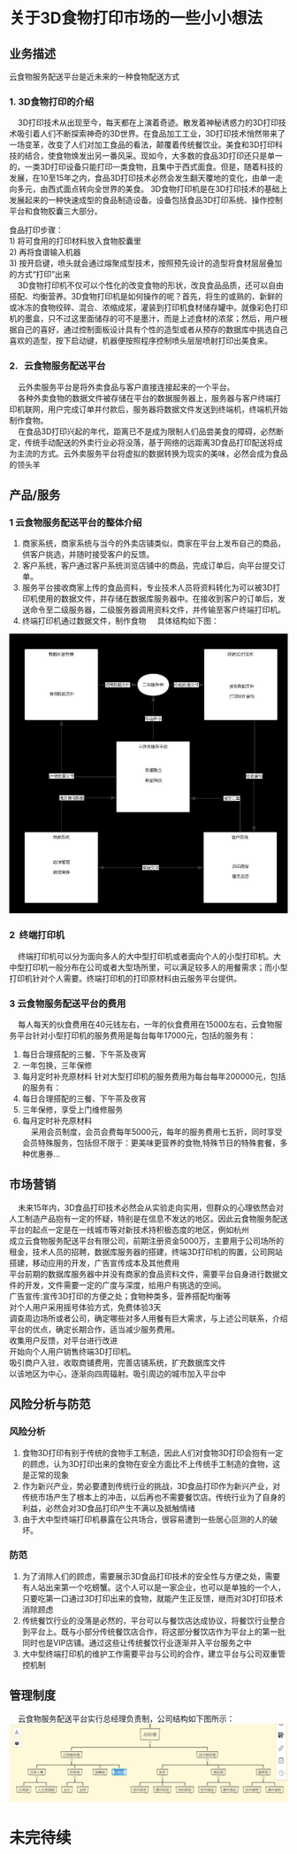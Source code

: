 # 关于3D食物打印市场的一些小小想法
## 业务描述
云食物服务配送平台是近未来的一种食物配送方式
### 1.  3D食物打印的介绍
&nbsp;&nbsp;&nbsp;&nbsp;3D打印技术从出现至今，每天都在上演着奇迹。散发着神秘诱惑力的3D打印技术吸引着人们不断探索神奇的3D世界。在食品加工工业，3D打印技术悄然带来了一场变革，改变了人们对加工食品的看法，颠覆着传统餐饮业。美食和3D打印科技的结合，使食物焕发出另一番风采。现如今，大多数的食品3D打印还只是单一的，一类3D打印设备只能打印一类食物，且集中于西式面食。但是，随着科技的发展，在10至15年之内，食品3D打印技术必然会发生翻天覆地的变化，由单一走向多元，由西式面点转向全世界的美食。
3D食物打印机是在3D打印技术的基础上发展起来的一种快速成型的食品制造设备。设备包括食品3D打印系统、操作控制平台和食物胶囊三大部分。</br>
<tr>
食品打印步骤： </br>
1)	将可食用的打印材料放入食物胶囊里 </br>
2)	再将食谱输入机器 </br>
3)	按开启键，喷头就会通过熔聚成型技术，按照预先设计的造型将食材层层叠加的方式“打印”出来 </br>
</tr>
&nbsp;&nbsp;&nbsp;&nbsp;3D食物打印机不仅可以个性化的改变食物的形状，改良食品品质，还可以自由搭配、均衡营养。3D食物打印机是如何操作的呢？首先，将生的或熟的、新鲜的或冰冻的食物绞碎、混合、浓缩成浆，灌装到打印机食材储存罐中。就像彩色打印机的墨盒，只不过这里面储存的可不是墨汁，而是上述食材的浓浆；然后，用户根据自己的喜好，通过控制面板设计具有个性的造型或者从预存的数据库中挑选自己喜欢的造型，按下启动键，机器便按照程序控制喷头层层喷射打印出美食来。

### 2.   云食物服务配送平台
&nbsp;&nbsp;&nbsp;&nbsp;云外卖服务平台是将外卖食品与客户直接连接起来的一个平台。 </br>
&nbsp;&nbsp;&nbsp;&nbsp;各种外卖食物的数据文件被存储在平台的数据服务器上，服务器与客户终端打印机联网，用户完成订单并付款后，服务器将数据文件发送到终端机，终端机开始制作食物。 </br>
&nbsp;&nbsp;&nbsp;&nbsp;在食品3D打印兴起的年代，距离已不是成为限制人们品尝美食的障碍，必然断定，传统手动配送的外卖行业必将没落，基于网络的远距离3D食品打印配送将成为主流的方式。云外卖服务平台将虚拟的数据转换为现实的美味，必然会成为食品的领头羊  </br>

## 产品/服务
### 1 云食物服务配送平台的整体介绍
1.	商家系统，商家系统与当今的外卖店铺类似，商家在平台上发布自己的商品，供客户挑选，并随时接受客户的反馈。
2.	客户系统，客户通过客户系统浏览店铺中的商品，完成订单后，向平台提交订单。
3.	服务平台接收商家上传的食品资料，专业技术人员将资料转化为可以被3D打印机使用的数据文件，并存储在数据库服务器中。在接收到客户的订单后，发送命令至二级服务器，二级服务器调用资料文件，并传输至客户终端打印机。
4.	终端打印机通过数据文件，制作食物
&nbsp;&nbsp;&nbsp;&nbsp;具体结构如下图： </br>

![image](https://github.com/hongjie19970525/termpaper/raw/master/pic1.jpg)

### 2  终端打印机
&nbsp;&nbsp;&nbsp;&nbsp;终端打印机可以分为面向多人的大中型打印机或者面向个人的小型打印机。大中型打印机一般分布在公司或者大型场所里，可以满足较多人的用餐需求；而小型打印机针对个人需要。终端打印机的打印原材料由云服务平台提供。

### 3  云食物服务配送平台的费用
&nbsp;&nbsp;&nbsp;&nbsp;每人每天的伙食费用在40元钱左右，一年的伙食费用在15000左右，云食物服务平台针对小型打印机的服务费用是每台每年17000元，包括的服务有：</br>
1.	每日合理搭配的三餐、下午茶及夜宵
2.	一年包换，三年保修
3.	每月定时补充原材料
针对大型打印机的服务费用为每台每年200000元，包括的服务有：
1.	每日合理搭配的三餐、下午茶及夜宵
2.	三年保修，享受上门维修服务
3.	每月定时补充原材料 </br>
&nbsp;&nbsp;&nbsp;&nbsp;采用会员制度，会员会费每年5000元，每年的服务费用七五折，同时享受会员特殊服务，包括但不限于：更美味更营养的食物,特殊节日的特殊套餐，多种优惠券…

## 市场营销
&nbsp;&nbsp;&nbsp;&nbsp;未来15年内，3D食品打印技术必然会从实验走向实用，但群众的心理依然会对人工制造产品抱有一定的怀疑，特别是在信息不发达的地区。因此云食物服务配送平台的起点一定是在一线城市等对新技术持积极态度的地区，例如杭州 </br>
成立云食物服务配送平台有限公司，前期注册资金5000万，主要用于公司场所的租金，技术人员的招聘，数据库服务器的搭建，终端3D打印机的购置，公司网站搭建，移动应用的开发，广告宣传成本及其他费用  </br>
平台前期的数据库服务器中并没有商家的食品资料文件，需要平台自身进行数据文件的开发，文件需要一定的广度与深度，给用户有挑选的空间。 </br>
广告宣传:宣传3D打印的方便之处；食物种类多，营养搭配均衡等  </br>
对个人用户采用摇号体验方式，免费体验3天 </br>
调查周边场所或者公司，确定哪些对多人用餐有巨大需求，与上述公司联系，介绍平台的优点，确定长期合作，适当减少服务费用。 </br>
收集用户反馈，对平台进行改进 </br>
开始向个人用户销售终端3D打印机。 </br>
吸引商户入驻，收取商铺费用，完善店铺系统，扩充数据库文件 </br>
以该地区为中心，逐渐向四周辐射。吸引周边的城市加入平台中 </br>

## 风险分析与防范
### 风险分析
1.	食物3D打印有别于传统的食物手工制造，因此人们对食物3D打印会抱有一定的顾虑，认为3D打印出来的食物在安全方面比不上传统手工制造的食物，这是正常的现象
2.	作为新兴产业，势必要遭到传统行业的挑战，3D食品打印作为新兴产业，对传统市场产生了根本上的冲击，以后再也不需要餐饮店。传统行业为了自身的利益，必然会对3D食品打印产生不满以及抵触情绪
3.	由于大中型终端打印机暴露在公共场合，很容易遭到一些居心叵测的人的破坏。
 ### 防范
 1.	为了消除人们的顾虑，需要展示3D食品打印技术的安全性与方便之处，需要有人站出来第一个吃螃蟹。这个人可以是一家企业，也可以是单独的一个人，只要吃第一口通过3D打印出来的食物，就能产生正反馈，继而对3D打印技术消除顾虑
2.	传统餐饮行业的没落是必然的，平台可以与餐饮店达成协议，将餐饮行业整合到平台上。既与小部分传统餐饮店合作，将这部分餐饮店作为平台上的第一批同时也是VIP店铺。通过这些让传统餐饮行业逐渐并入平台服务之中
3.	大中型终端打印机的维护工作需要平台与公司的合作，建立平台与公司双重管控机制

## 管理制度
&nbsp;&nbsp;&nbsp;&nbsp;云食物服务配送平台实行总经理负责制，公司结构如下图所示：
![image](https://github.com/hongjie19970525/termpaper/raw/master/pic2.jpg)
# 未完待续


